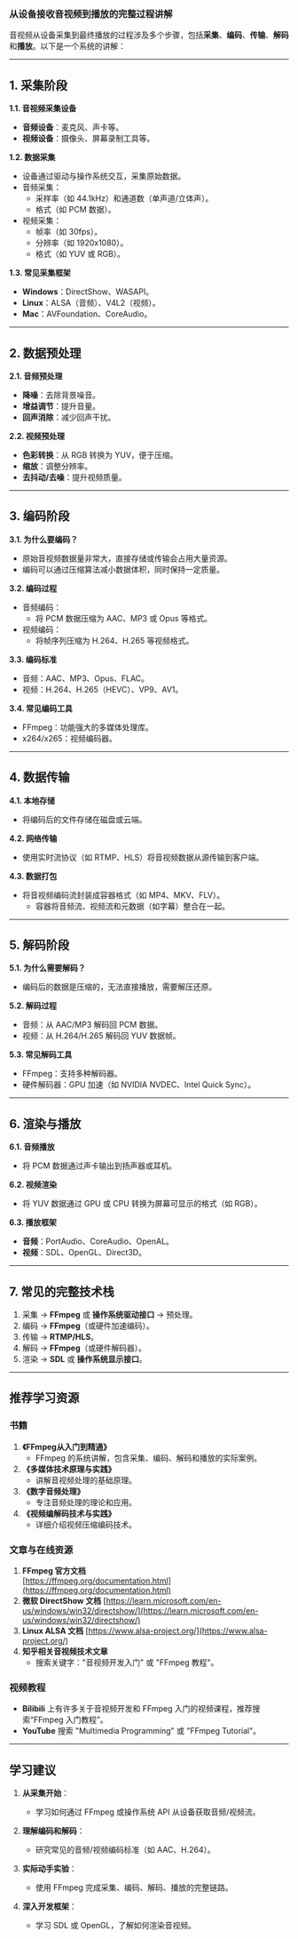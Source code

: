 ### **从设备接收音视频到播放的完整过程讲解**

音视频从设备采集到最终播放的过程涉及多个步骤，包括**采集**、**编码**、**传输**、**解码**和**播放**。以下是一个系统的讲解：

---

## **1. 采集阶段**

**1.1. 音视频采集设备**
- **音频设备**：麦克风、声卡等。
- **视频设备**：摄像头、屏幕录制工具等。

**1.2. 数据采集**
- 设备通过驱动与操作系统交互，采集原始数据。
- 音频采集：
  - 采样率（如 44.1kHz）和通道数（单声道/立体声）。
  - 格式（如 PCM 数据）。
- 视频采集：
  - 帧率（如 30fps）。
  - 分辨率（如 1920x1080）。
  - 格式（如 YUV 或 RGB）。

**1.3. 常见采集框架**
- **Windows**：DirectShow、WASAPI。
- **Linux**：ALSA（音频）、V4L2（视频）。
- **Mac**：AVFoundation、CoreAudio。

---

## **2. 数据预处理**

**2.1. 音频预处理**
- **降噪**：去除背景噪音。
- **增益调节**：提升音量。
- **回声消除**：减少回声干扰。

**2.2. 视频预处理**
- **色彩转换**：从 RGB 转换为 YUV，便于压缩。
- **缩放**：调整分辨率。
- **去抖动/去噪**：提升视频质量。

---

## **3. 编码阶段**

**3.1. 为什么要编码？**
- 原始音视频数据量非常大，直接存储或传输会占用大量资源。
- 编码可以通过压缩算法减小数据体积，同时保持一定质量。

**3.2. 编码过程**
- 音频编码：
  - 将 PCM 数据压缩为 AAC、MP3 或 Opus 等格式。
- 视频编码：
  - 将帧序列压缩为 H.264、H.265 等视频格式。

**3.3. 编码标准**
- 音频：AAC、MP3、Opus、FLAC。
- 视频：H.264、H.265（HEVC）、VP9、AV1。

**3.4. 常见编码工具**
- FFmpeg：功能强大的多媒体处理库。
- x264/x265：视频编码器。

---

## **4. 数据传输**

**4.1. 本地存储**
- 将编码后的文件存储在磁盘或云端。

**4.2. 网络传输**
- 使用实时流协议（如 RTMP、HLS）将音视频数据从源传输到客户端。

**4.3. 数据打包**
- 将音视频编码流封装成容器格式（如 MP4、MKV、FLV）。
  - 容器将音频流、视频流和元数据（如字幕）整合在一起。

---

## **5. 解码阶段**

**5.1. 为什么需要解码？**
- 编码后的数据是压缩的，无法直接播放，需要解压还原。

**5.2. 解码过程**
- 音频：从 AAC/MP3 解码回 PCM 数据。
- 视频：从 H.264/H.265 解码回 YUV 数据帧。

**5.3. 常见解码工具**
- FFmpeg：支持多种解码器。
- 硬件解码器：GPU 加速（如 NVIDIA NVDEC、Intel Quick Sync）。

---

## **6. 渲染与播放**

**6.1. 音频播放**
- 将 PCM 数据通过声卡输出到扬声器或耳机。

**6.2. 视频渲染**
- 将 YUV 数据通过 GPU 或 CPU 转换为屏幕可显示的格式（如 RGB）。

**6.3. 播放框架**
- **音频**：PortAudio、CoreAudio、OpenAL。
- **视频**：SDL、OpenGL、Direct3D。

---

## **7. 常见的完整技术栈**

1. 采集 → **FFmpeg** 或 **操作系统驱动接口** → 预处理。
2. 编码 → **FFmpeg**（或硬件加速编码）。
3. 传输 → **RTMP/HLS**。
4. 解码 → **FFmpeg**（或硬件解码器）。
5. 渲染 → **SDL** 或 **操作系统显示接口**。

---

## **推荐学习资源**

### **书籍**
1. **《FFmpeg从入门到精通》**
   - FFmpeg 的系统讲解，包含采集、编码、解码和播放的实际案例。
2. **《多媒体技术原理与实践》**
   - 讲解音视频处理的基础原理。
3. **《数字音频处理》**
   - 专注音频处理的理论和应用。
4. **《视频编解码技术与实践》**
   - 详细介绍视频压缩编码技术。

### **文章与在线资源**
1. **FFmpeg 官方文档**  
   [https://ffmpeg.org/documentation.html](https://ffmpeg.org/documentation.html)
2. **微软 DirectShow 文档**
   [https://learn.microsoft.com/en-us/windows/win32/directshow/](https://learn.microsoft.com/en-us/windows/win32/directshow/)
3. **Linux ALSA 文档**
   [https://www.alsa-project.org/](https://www.alsa-project.org/)
4. **知乎相关音视频技术文章**
   - 搜索关键字："音视频开发入门" 或 "FFmpeg 教程"。

### **视频教程**
- **Bilibili** 上有许多关于音视频开发和 FFmpeg 入门的视频课程，推荐搜索“FFmpeg 入门教程”。
- **YouTube** 搜索 "Multimedia Programming" 或 "FFmpeg Tutorial"。

---

## **学习建议**
1. **从采集开始**：
   - 学习如何通过 FFmpeg 或操作系统 API 从设备获取音频/视频流。

2. **理解编码和解码**：
   - 研究常见的音频/视频编码标准（如 AAC、H.264）。

3. **实际动手实验**：
   - 使用 FFmpeg 完成采集、编码、解码、播放的完整链路。

4. **深入开发框架**：
   - 学习 SDL 或 OpenGL，了解如何渲染音视频。
